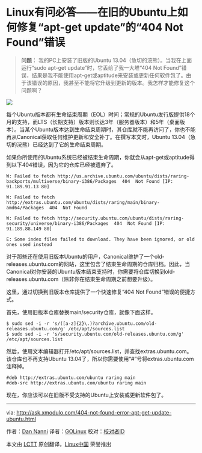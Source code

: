 Linux有问必答——在旧的Ubuntu上如何修复“apt-get update”的“404 Not Found”错误
================================================================================
> **问题**： 我的PC上安装了旧版的Ubuntu 13.04（急切的浣熊）。当我在上面运行“sudo apt-get update”时，它丢给了我一大堆“404 Not Found”错误，结果是我不能使用apt-get或aptitude来安装或更新任何软件包了。由于该错误的原因，我甚至不能将它升级到更新的版本。我怎样才能修复这个问题啊？
> 
![](https://farm6.staticflickr.com/5460/17634085636_996b2a8ab5_b.jpg)

每个Ubuntu版本都有生命结束周期（EOL）时间；常规的Ubuntu发行版提供18个月的支持，而LTS（长期支持）版本则长达3年（服务器版本）和5年（桌面版本）。当某个Ubuntu版本达到生命结束周期时，其仓库就不能再访问了，你也不能再从Canonical获取任何维护更新和安全补丁。在撰写本文时，Ubuntu 13.04（急切的浣熊）已经达到了它的生命结束周期。

如果你所使用的Ubuntu系统已经被结束生命周期，你就会从apt-get或aptitude得到以下404错误，因为它的仓库已经被遗弃了。

    W: Failed to fetch http://us.archive.ubuntu.com/ubuntu/dists/raring-backports/multiverse/binary-i386/Packages  404  Not Found [IP: 91.189.91.13 80]
    
    W: Failed to fetch http://extras.ubuntu.com/ubuntu/dists/raring/main/binary-amd64/Packages  404  Not Found
    
    W: Failed to fetch http://security.ubuntu.com/ubuntu/dists/raring-security/universe/binary-i386/Packages  404  Not Found [IP: 91.189.88.149 80]
    
    E: Some index files failed to download. They have been ignored, or old ones used instead

对于那些还在使用旧版本Ubuntu的用户，Canonical维护了一个old-releases.ubuntu.com的网站，这里包含了结束生命周期的仓库归档。因此，当Canonical对你安装的Ubuntu版本结束支持时，你需要将仓库切换到old-releases.ubuntu.com（除非你在结束生命周期之前想要升级）。

这里，通过切换到旧版本仓库提供了一个快速修复“404 Not Found”错误的便捷方式。

首先，使用旧版本仓库替换main/security仓库，就像下面这样。

    $ sudo sed -i -r 's/([a-z]{2}\.)?archive.ubuntu.com/old-releases.ubuntu.com/g' /etc/apt/sources.list
    $ sudo sed -i -r 's/security.ubuntu.com/old-releases.ubuntu.com/g' /etc/apt/sources.list

然后，使用文本编辑器打开/etc/apt/sources.list，并查找extras.ubuntu.com。该仓库也不再支持Ubuntu 13.04了，所以你需要使用“#”号将extras.ubuntu.com注释掉。

    #deb http://extras.ubuntu.com/ubuntu raring main
    #deb-src http://extras.ubuntu.com/ubuntu raring main

现在，你应该可以在旧版不受支持的Ubuntu上安装或更新软件包了。

--------------------------------------------------------------------------------

via: http://ask.xmodulo.com/404-not-found-error-apt-get-update-ubuntu.html

作者：[Dan Nanni][a]
译者：[GOLinux](https://github.com/GOLinux)
校对：[校对者ID](https://github.com/校对者ID)

本文由 [LCTT](https://github.com/LCTT/TranslateProject) 原创翻译，[Linux中国](https://linux.cn/) 荣誉推出

[a]:http://ask.xmodulo.com/author/nanni
